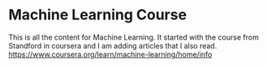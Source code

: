 # Machine Learning Course 

This is all the content for Machine Learning. It started with the course from Standford in coursera and I am adding articles that I also read.
https://www.coursera.org/learn/machine-learning/home/info
